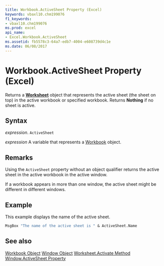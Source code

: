 ```yaml
---
title: Workbook.ActiveSheet Property (Excel)
keywords: vbaxl10.chm199076
f1_keywords:
- vbaxl10.chm199076
ms.prod: excel
api_name:
- Excel.Workbook.ActiveSheet
ms.assetid: fb5578c3-64a7-edb7-4004-e608739d4c1e
ms.date: 06/08/2017
---
```



# Workbook.ActiveSheet Property (Excel)

Returns a **[Worksheet](excel.worksheet.md)** object that represents the active sheet (the sheet on top) in the active workbook or specified workbook. Returns **Nothing** if no sheet is active.


## Syntax

 _expression_. `ActiveSheet`

 _expression_ A variable that represents a [Workbook](./Excel.Workbook.md) object.


## Remarks

Using the `ActiveSheet` property without an object qualifier returns the active sheet in the active workbook in the active window.

If a workbook appears in more than one window, the active sheet might be different in different windows.

## Example

This example displays the name of the active sheet.


```vb
MsgBox "The name of the active sheet is " & ActiveSheet.Name
```


## See also

[Workbook Object](Excel.Workbook.md)
[Window Object](excel.window.md)
[Worksheet.Activate Method](excel.worksheet.activate(method).md)
[Window.ActiveSheet Property](excel.window.activesheet.md)


